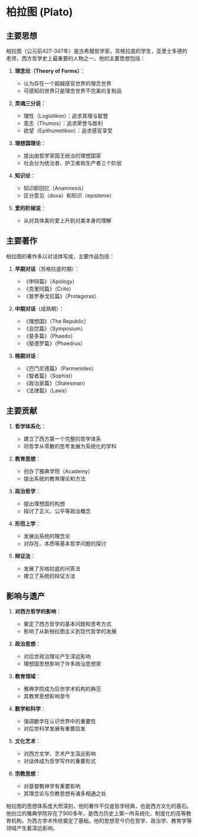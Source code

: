 # 柏拉图 (Plato)

## 主要思想

柏拉图（公元前427-347年）是古希腊哲学家，苏格拉底的学生，亚里士多德的老师，西方哲学史上最重要的人物之一。他的主要思想包括：

1. **理念论（Theory of Forms）**：
   - 认为存在一个超越感官世界的理念世界
   - 可感知的世界只是理念世界不完美的复制品

2. **灵魂三分说**：
   - 理性（Logistikon）：追求真理与智慧
   - 意志（Thumos）：追求荣誉与胜利
   - 欲望（Epithumetikon）：追求感官享受

3. **理想国理论**：
   - 提出由哲学家国王统治的理想国家
   - 社会分为统治者、护卫者和生产者三个阶层

4. **知识论**：
   - 知识即回忆（Anamnesis）
   - 区分意见（doxa）和知识（episteme）

5. **爱的阶梯说**：
   - 从对具体美的爱上升到对美本身的理解

## 主要著作

柏拉图的著作多以对话体写成，主要作品包括：

1. **早期对话**（苏格拉底时期）：
   - 《申辩篇》（Apology）
   - 《克里同篇》（Crito）
   - 《普罗泰戈拉篇》（Protagoras）

2. **中期对话**（成熟期）：
   - 《理想国》（The Republic）
   - 《会饮篇》（Symposium）
   - 《斐多篇》（Phaedo）
   - 《斐德罗篇》（Phaedrus）

3. **晚期对话**：
   - 《巴门尼德篇》（Parmenides）
   - 《智者篇》（Sophist）
   - 《政治家篇》（Statesman）
   - 《法律篇》（Laws）

## 主要贡献

1. **哲学体系化**：
   - 建立了西方第一个完整的哲学体系
   - 将哲学从零散的思考发展为系统化的学科

2. **教育思想**：
   - 创办了雅典学院（Academy）
   - 提出系统的教育理论和方法

3. **政治哲学**：
   - 提出理想国的构想
   - 探讨了正义、公平等政治概念

4. **形而上学**：
   - 发展出系统的理念论
   - 对存在、本质等基本哲学问题的探讨

5. **辩证法**：
   - 发展了苏格拉底的问答法
   - 建立了系统的辩证方法

## 影响与遗产

1. **对西方哲学的影响**：
   - 奠定了西方哲学的基本问题和思考方式
   - 影响了从新柏拉图主义到现代哲学的发展

2. **政治思想**：
   - 对后世政治理论产生深远影响
   - 理想国思想影响了许多政治思想家

3. **教育领域**：
   - 雅典学院成为后世学术机构的典范
   - 其教育思想影响至今

4. **数学和科学**：
   - 强调数学在认识世界中的重要性
   - 对后世科学发展有重要启发

5. **文化艺术**：
   - 对西方文学、艺术产生深远影响
   - 对话体成为哲学写作的重要形式

6. **宗教思想**：
   - 对基督教神学有重要影响
   - 其理念论与宗教思想有诸多相通之处

柏拉图的思想体系庞大而深刻，他的著作不仅是哲学经典，也是西方文化的基石。他创立的雅典学院存在了900多年，是西方历史上第一所系统化、制度化的高等教育机构，为西方学术传统奠定了基础。他的思想至今仍在哲学、政治学、教育学等领域产生着深远影响。